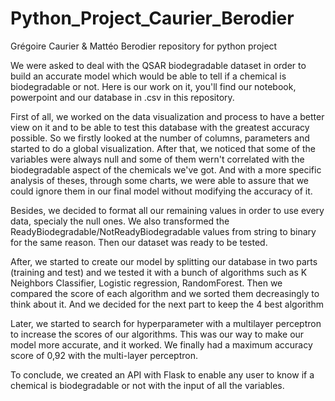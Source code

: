 # Python_Project_Caurier_Berodier
Grégoire Caurier &amp; Mattéo Berodier repository for python project




We were asked to deal with the QSAR biodegradable dataset in order to build an accurate model which would be able to tell if a chemical is biodegradable or not.
Here is our work on it, you'll find our notebook, powerpoint and our database in .csv in this repository.



First of all, we worked on the data visualization and process to have a better view on it and to be able to test this database with the greatest accuracy possible. So we firstly looked at the number of columns, parameters and started to do a global visualization. After that, we noticed that some of the variables were always null and some of them wern't correlated with the biodegradable aspect of the chemicals we've got. And with a more specific analysis of theses, through some charts, we were able to assure that we could ignore them in our final model without modifying the accuracy of it.


Besides, we decided to format all our remaining values in order to use every data, specialy the null ones. We also transformed the ReadyBiodegradable/NotReadyBiodegradable values from string to binary for the same reason. Then our dataset was ready to be tested.



After, we started to create our model by splitting our database in two parts (training and test) and we tested it with a bunch of algorithms such as K Neighbors Classifier, Logistic regression, RandomForest. Then we compared the score of each algorithm and we sorted them decreasingly to think about it. And we decided for the next part to keep the 4 best algorithm

Later, we started to search for hyperparameter with a multilayer perceptron to increase the scores of our algorithms. This was our way to make our model more accurate, and it worked. 
We finally had a maximum accuracy score of 0,92 with the multi-layer perceptron.



To conclude, we created an API with Flask to enable any user to know if a chemical is biodegradable or not with the input of all the variables. 




